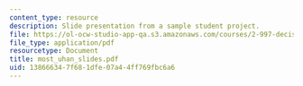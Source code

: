 ```yaml
---
content_type: resource
description: Slide presentation from a sample student project.
file: https://ol-ocw-studio-app-qa.s3.amazonaws.com/courses/2-997-decision-making-in-large-scale-systems-spring-2004/138666347f681dfe07a44ff769fbc6a6_most_uhan_slides.pdf
file_type: application/pdf
resourcetype: Document
title: most_uhan_slides.pdf
uid: 13866634-7f68-1dfe-07a4-4ff769fbc6a6
---
```

